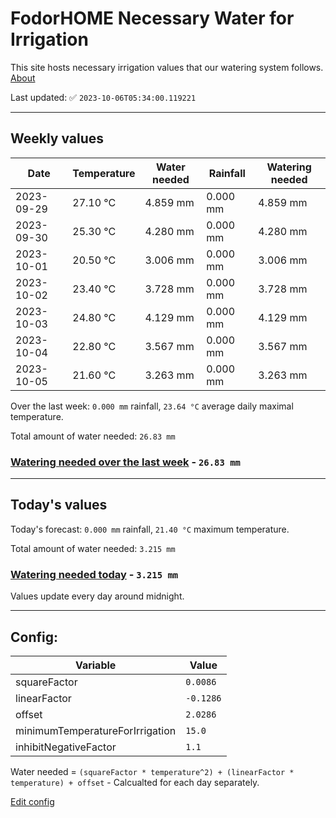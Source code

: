 # FodorHOME Necessary Water for Irrigation

This site hosts necessary irrigation values that our watering system follows. [About](https://github.com/redyau/irrigation)

Last updated: ✅ `2023-10-06T05:34:00.119221`

---

## Weekly values

| Date | Temperature | Water needed | Rainfall | Watering needed |
|-----|-----|-----|-----|-----|
| 2023-09-29 | 27.10 °C | 4.859 mm | 0.000 mm | 4.859 mm |
| 2023-09-30 | 25.30 °C | 4.280 mm | 0.000 mm | 4.280 mm |
| 2023-10-01 | 20.50 °C | 3.006 mm | 0.000 mm | 3.006 mm |
| 2023-10-02 | 23.40 °C | 3.728 mm | 0.000 mm | 3.728 mm |
| 2023-10-03 | 24.80 °C | 4.129 mm | 0.000 mm | 4.129 mm |
| 2023-10-04 | 22.80 °C | 3.567 mm | 0.000 mm | 3.567 mm |
| 2023-10-05 | 21.60 °C | 3.263 mm | 0.000 mm | 3.263 mm |


Over the last week: `0.000 mm` rainfall, `23.64 °C` average daily maximal temperature.

Total amount of water needed: `26.83 mm`

### [Watering needed over the last week](lastweek.txt) - `26.83 mm`

---

## Today's values

Today's forecast: `0.000 mm` rainfall, `21.40 °C` maximum temperature.

Total amount of water needed: `3.215 mm`

### [Watering needed today](today.txt) - `3.215 mm`

Values update every day around midnight.

---

## Config:

| Variable | Value |
|-----|-----|
| squareFactor | `0.0086` |
| linearFactor | `-0.1286` |
| offset | `2.0286` |
| minimumTemperatureForIrrigation | `15.0` |
| inhibitNegativeFactor | `1.1` |

Water needed = `(squareFactor * temperature^2) + (linearFactor * temperature) + offset` - Calcualted for each day separately.

[Edit config](https://github.com/RedyAu/irrigation/edit/main/config.json)
